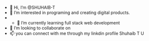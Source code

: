 - 👋 Hi, I’m @SHUHAIB-T
- 👀 I’m interested in programing and creating digital products.
- - 🌱 I’m currently learning full stack web development 
- 💞️ I’m looking to collaborate on 
- 📫 you can connect with me through my linkdin profile Shuhaib T U

<!---
SHUHAIB-T/SHUHAIB-T is a ✨ special ✨ repository because its `README.md` (this file) appears on your GitHub profile.
You can click the Preview link to take a look at your changes.
--->
